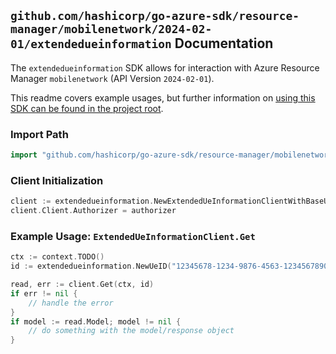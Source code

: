 
## `github.com/hashicorp/go-azure-sdk/resource-manager/mobilenetwork/2024-02-01/extendedueinformation` Documentation

The `extendedueinformation` SDK allows for interaction with Azure Resource Manager `mobilenetwork` (API Version `2024-02-01`).

This readme covers example usages, but further information on [using this SDK can be found in the project root](https://github.com/hashicorp/go-azure-sdk/tree/main/docs).

### Import Path

```go
import "github.com/hashicorp/go-azure-sdk/resource-manager/mobilenetwork/2024-02-01/extendedueinformation"
```


### Client Initialization

```go
client := extendedueinformation.NewExtendedUeInformationClientWithBaseURI("https://management.azure.com")
client.Client.Authorizer = authorizer
```


### Example Usage: `ExtendedUeInformationClient.Get`

```go
ctx := context.TODO()
id := extendedueinformation.NewUeID("12345678-1234-9876-4563-123456789012", "example-resource-group", "packetCoreControlPlaneValue", "ueIdValue")

read, err := client.Get(ctx, id)
if err != nil {
	// handle the error
}
if model := read.Model; model != nil {
	// do something with the model/response object
}
```
